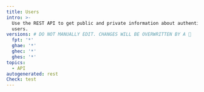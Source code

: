 ```yaml
---
title: Users
intro: >-
  Use the REST API to get public and private information about authenticated
  users.
versions: # DO NOT MANUALLY EDIT. CHANGES WILL BE OVERWRITTEN BY A 🤖
  fpt: '*'
  ghae: '*'
  ghec: '*'
  ghes: '*'
topics:
  - API
autogenerated: rest
Check: test
---
```




<!-- Content after this section is automatically generated -->
